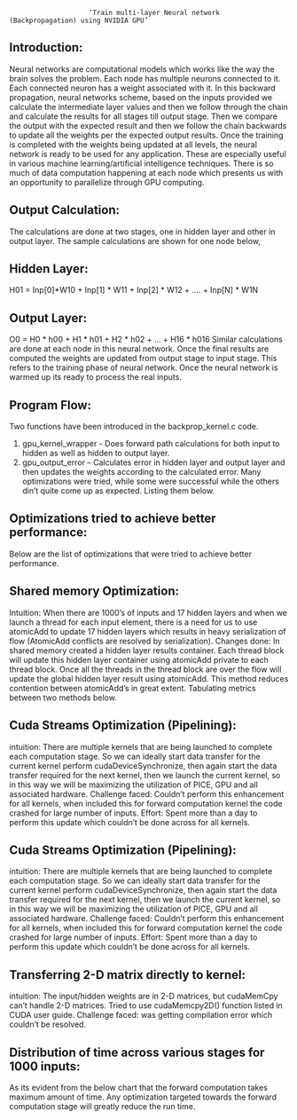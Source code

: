                         ‘Train multi-layer Neural network (Backpropagation) using NVIDIA GPU’

Introduction:
------------
Neural networks are computational models which works like the way the brain solves the problem. Each node has multiple neurons connected to it. Each connected neuron has a weight associated with it. In this backward propagation, neural networks scheme, based on the inputs provided we calculate the intermediate layer values and then we follow through the chain and calculate the results for all stages till output stage. Then we compare the output with the expected result and then we follow the chain backwards to update all the weights per the expected output results. Once the training is completed with the weights being updated at all levels, the neural network is ready to be used for any application. These are especially useful in various machine learning/artificial intelligence techniques. There is so much of data computation happening at each node which presents us with an opportunity to parallelize through GPU computing.

Output Calculation:
-------------------
The calculations are done at two stages, one in hidden layer and other in output layer. The sample calculations are shown for one node below,

Hidden Layer:
-------------
H01 = Inp[0]*W10 + Inp[1] * W11 + Inp[2] * W12 + …. + Inp[N] * W1N

Output Layer:
-------------
O0 = H0 * h00 + H1 * h01 + H2 * h02 + … + H16 * h016
Similar calculations are done at each node in this neural network. Once the final results are computed the weights are updated from output stage to input stage. This refers to the training phase of neural network. Once the neural network is warmed up its ready to process the real inputs.

Program Flow:
-------------
Two functions have been introduced in the backprop_kernel.c code.
1. gpu_kernel_wrapper - Does forward path calculations for both input to hidden as well as hidden to output layer.
2. gpu_output_error – Calculates error in hidden layer and output layer and then updates the weights according to the calculated error.
Many optimizations were tried, while some were successful while the others din’t quite come up as expected. Listing them below.


Optimizations tried to achieve better performance:
--------------------------------------------------
 Below are the list of optimizations that were tried to achieve better performance. 

Shared memory Optimization:
---------------------------
Intuition: When there are 1000’s of inputs and 17 hidden layers and when we launch a thread for each input element, there is a need for us to use atomicAdd to update 17 hidden layers which results in heavy serialization of flow (AtomicAdd conflicts are resolved by serialization).
Changes done: In shared memory created a hidden layer results container. Each thread block will update this hidden layer container using atomicAdd private to each thread block. Once all the threads in the thread block are over the flow will update the global hidden layer result using atomicAdd. This method reduces contention between atomicAdd’s in great extent. Tabulating metrics between two methods below.

Cuda Streams Optimization (Pipelining):
---------------------------------------
intuition: There are multiple kernels that are being launched to complete each computation stage. So we can ideally start data transfer for the current kernel perform cudaDeviceSynchronize, then again start the data transfer required for the next kernel, then we launch the current kernel, so in this way we will be maximizing the utilization of PICE, GPU and all associated hardware.
Challenge faced: Couldn’t perform this enhancement for all kernels, when included this for forward computation kernel the code crashed for large number of inputs.
Effort: Spent more than a day to perform this update which couldn’t be done across for all kernels.

Cuda Streams Optimization (Pipelining):
---------------------------------------
intuition: There are multiple kernels that are being launched to complete each computation stage. So we can ideally start data transfer for the current kernel perform cudaDeviceSynchronize, then again start the data transfer required for the next kernel, then we launch the current kernel, so in this way we will be maximizing the utilization of PICE, GPU and all associated hardware.
Challenge faced: Couldn’t perform this enhancement for all kernels, when included this for forward computation kernel the code crashed for large number of inputs.
Effort: Spent more than a day to perform this update which couldn’t be done across for all kernels.

Transferring 2-D matrix directly to kernel:
-------------------------------------------
intuition: The input/hidden weights are in 2-D matrices, but cudaMemCpy can’t handle 2-D matrices. Tried to use cudaMemcpy2D() function listed in CUDA user guide.
Challenge faced: was getting compilation error which couldn’t be resolved.

Distribution of time across various stages for 1000 inputs:
-----------------------------------------------------------
As its evident from the below chart that the forward computation takes maximum amount of time. Any optimization targeted towards the forward computation stage will greatly reduce the run time.
